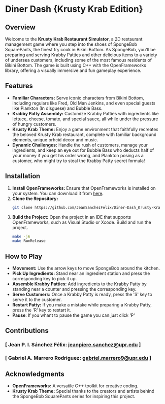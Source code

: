 # Diner Dash {Krusty Krab Edition}

## Overview

Welcome to the **Krusty Krab Restaurant Simulator**, a 2D restaurant management game where you step into the shoes of SpongeBob SquarePants, the finest fry cook in Bikini Bottom. As SpongeBob, you'll be preparing and serving Krabby Patties and other delicious items to a variety of undersea customers, including some of the most famous residents of Bikini Bottom. The game is built using C++ with the OpenFrameworks library, offering a visually immersive and fun gameplay experience.

## Features

- **Familiar Characters:** Serve iconic characters from Bikini Bottom, including regulars like Fred, Old Man Jenkins, and even special guests like Plankton (In disguese) and Bubble Bass.
- **Krabby Patty Assembly:** Customize Krabby Patties with ingredients like lettuce, cheese, tomato, and special sauce, all while under the pressure of hungry customers.
- **Krusty Krab Theme:** Enjoy a game environment that faithfully recreates the beloved Krusty Krab restaurant, complete with familiar background elements, unique orhcid decor and music.
- **Dynamic Challenges:** Handle the rush of customers, manage your ingredients, and keep an eye out for Bubble Bass who deducts half of your money if you get his order wrong, and Plankton posing as a customer, who might try to steal the Krabby Patty secret formula!

## Installation

1. **Install OpenFrameworks:** Ensure that OpenFrameworks is installed on your system. You can download it from [here](https://openframeworks.cc/download/).
2. **Clone the Repository:**
   ```sh
   git clone https://github.com/JeanSanchezFelix/Diner-Dash_Krusty-Krab-Edition.git
   ```
3. **Build the Project:** Open the project in an IDE that supports OpenFrameworks, such as Visual Studio or Xcode. Build and run the project.
   ```sh
   make -j6
   make RunRelease
   ```

## How to Play

- **Movement:** Use the arrow keys to move SpongeBob around the kitchen.
- **Pick Up Ingredients:** Stand near an ingredient station and press the corresponding key to pick it up.
- **Assemble Krabby Patties:** Add ingredients to the Krabby Patty by standing near a counter and pressing the corresponding key.
- **Serve Customers:** Once a Krabby Patty is ready, press the 'S' key to serve it to the customer.
- **Restart Patty:** If you make a mistake while preparing a Krabby Patty, press the 'R' key to restart it.
- **Pause**: If you whant to pause the game you can just click 'P'

## Contributions

### [ Jean P. I. Sánchez Félix: jeanpiere.sanchez@upr.edu ]

### [ Gabriel A. Marrero Rodriguez: gabriel.marrero9@upr.edu ]


## Acknowledgments

- **OpenFrameworks:** A versatile C++ toolkit for creative coding.
- **Krusty Krab Theme:** Special thanks to the creators and artists behind the SpongeBob SquarePants series for inspiring this project.
